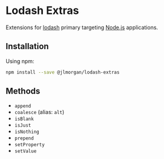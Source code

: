 # Lodash Extras

Extensions for [lodash][] primary targeting [Node.js][] applications.

## Installation

Using npm:

```bash
npm install --save @jlmorgan/lodash-extras
```

## Methods

* `append`
* `coalesce` (alias: `alt`)
* `isBlank`
* `isJust`
* `isNothing`
* `prepend`
* `setProperty`
* `setValue`

[lodash]: https://lodash.com/
[Node.js]: https://nodejs.org/
